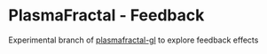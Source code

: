 # PlasmaFractal - Feedback

Experimental branch of <a href="https://github.com/zett42/plasmafractal-gl">plasmafractal-gl</a> to explore feedback effects
